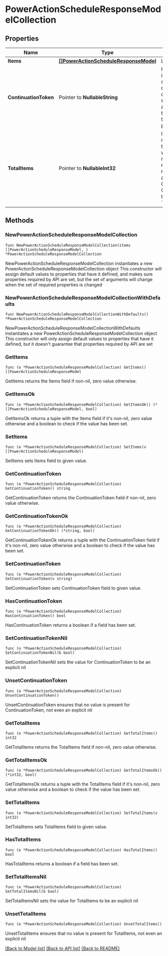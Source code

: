 # PowerActionScheduleResponseModelCollection

## Properties

Name | Type | Description | Notes
------------ | ------------- | ------------- | -------------
**Items** | [**[]PowerActionScheduleResponseModel**](PowerActionScheduleResponseModel.md) | List of items. | 
**ContinuationToken** | Pointer to **NullableString** | If present, indicates to the caller that the query was not complete, and they should call the API again specifying the continuation token as a query parameter. | [optional] 
**TotalItems** | Pointer to **NullableInt32** | Indicates the total number of items in the collection, which may be more than the number of Items returned, if there is a ContinuationToken.  Only returned in the response to &#x60;$search&#x60; APIs. | [optional] 

## Methods

### NewPowerActionScheduleResponseModelCollection

`func NewPowerActionScheduleResponseModelCollection(items []PowerActionScheduleResponseModel, ) *PowerActionScheduleResponseModelCollection`

NewPowerActionScheduleResponseModelCollection instantiates a new PowerActionScheduleResponseModelCollection object
This constructor will assign default values to properties that have it defined,
and makes sure properties required by API are set, but the set of arguments
will change when the set of required properties is changed

### NewPowerActionScheduleResponseModelCollectionWithDefaults

`func NewPowerActionScheduleResponseModelCollectionWithDefaults() *PowerActionScheduleResponseModelCollection`

NewPowerActionScheduleResponseModelCollectionWithDefaults instantiates a new PowerActionScheduleResponseModelCollection object
This constructor will only assign default values to properties that have it defined,
but it doesn't guarantee that properties required by API are set

### GetItems

`func (o *PowerActionScheduleResponseModelCollection) GetItems() []PowerActionScheduleResponseModel`

GetItems returns the Items field if non-nil, zero value otherwise.

### GetItemsOk

`func (o *PowerActionScheduleResponseModelCollection) GetItemsOk() (*[]PowerActionScheduleResponseModel, bool)`

GetItemsOk returns a tuple with the Items field if it's non-nil, zero value otherwise
and a boolean to check if the value has been set.

### SetItems

`func (o *PowerActionScheduleResponseModelCollection) SetItems(v []PowerActionScheduleResponseModel)`

SetItems sets Items field to given value.


### GetContinuationToken

`func (o *PowerActionScheduleResponseModelCollection) GetContinuationToken() string`

GetContinuationToken returns the ContinuationToken field if non-nil, zero value otherwise.

### GetContinuationTokenOk

`func (o *PowerActionScheduleResponseModelCollection) GetContinuationTokenOk() (*string, bool)`

GetContinuationTokenOk returns a tuple with the ContinuationToken field if it's non-nil, zero value otherwise
and a boolean to check if the value has been set.

### SetContinuationToken

`func (o *PowerActionScheduleResponseModelCollection) SetContinuationToken(v string)`

SetContinuationToken sets ContinuationToken field to given value.

### HasContinuationToken

`func (o *PowerActionScheduleResponseModelCollection) HasContinuationToken() bool`

HasContinuationToken returns a boolean if a field has been set.

### SetContinuationTokenNil

`func (o *PowerActionScheduleResponseModelCollection) SetContinuationTokenNil(b bool)`

 SetContinuationTokenNil sets the value for ContinuationToken to be an explicit nil

### UnsetContinuationToken
`func (o *PowerActionScheduleResponseModelCollection) UnsetContinuationToken()`

UnsetContinuationToken ensures that no value is present for ContinuationToken, not even an explicit nil
### GetTotalItems

`func (o *PowerActionScheduleResponseModelCollection) GetTotalItems() int32`

GetTotalItems returns the TotalItems field if non-nil, zero value otherwise.

### GetTotalItemsOk

`func (o *PowerActionScheduleResponseModelCollection) GetTotalItemsOk() (*int32, bool)`

GetTotalItemsOk returns a tuple with the TotalItems field if it's non-nil, zero value otherwise
and a boolean to check if the value has been set.

### SetTotalItems

`func (o *PowerActionScheduleResponseModelCollection) SetTotalItems(v int32)`

SetTotalItems sets TotalItems field to given value.

### HasTotalItems

`func (o *PowerActionScheduleResponseModelCollection) HasTotalItems() bool`

HasTotalItems returns a boolean if a field has been set.

### SetTotalItemsNil

`func (o *PowerActionScheduleResponseModelCollection) SetTotalItemsNil(b bool)`

 SetTotalItemsNil sets the value for TotalItems to be an explicit nil

### UnsetTotalItems
`func (o *PowerActionScheduleResponseModelCollection) UnsetTotalItems()`

UnsetTotalItems ensures that no value is present for TotalItems, not even an explicit nil

[[Back to Model list]](../README.md#documentation-for-models) [[Back to API list]](../README.md#documentation-for-api-endpoints) [[Back to README]](../README.md)


